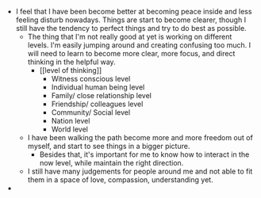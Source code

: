 - I feel that I have been become better at becoming peace inside and less feeling disturb nowadays. Things are start to become clearer, though I still have the tendency to perfect things and try to do best as possible.
    - The thing that I'm not really good at yet is working on different levels. I'm easily jumping around and creating confusing too much. I will need to learn to become more clear, more focus, and direct thinking in the helpful way.
        - [[level of thinking]]
            - Witness conscious level
            - Individual human being level
            - Family/ close relationship level
            - Friendship/ colleagues level
            - Community/ Social level
            - Nation level
            - World level
    - I have been walking the path become more and more freedom out of myself, and start to see things in a bigger picture.
        - Besides that, it's important for me to know how to interact in the now level, while maintain the right direction.
    - I still have many judgements for people around me and not able to fit them in a space of love, compassion, understanding yet.
- 
